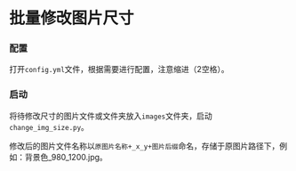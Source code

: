 # 批量修改图片尺寸

### 配置

打开`config.yml`文件，根据需要进行配置，注意缩进（2空格）。

### 启动

将待修改尺寸的图片文件或文件夹放入`images`文件夹，启动`change_img_size.py`。

修改后的图片文件名称以`原图片名称+_x_y+图片后缀`命名，存储于原图片路径下，例如：背景色_980_1200.jpg。